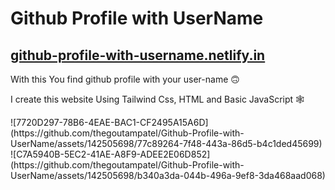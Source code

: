 <h1>Github Profile with UserName</h1>
<h2>
  <a href="https://github-profile-with-username.netlify.app/"> github-profile-with-username.netlify.in</a>
</h2>

<p>With this You find github profile with your user-name 🙃</p>
<p>I create this website Using Tailwind Css, HTML and Basic JavaScript 🕸️</p>
![7720D297-78B6-4EAE-BAC1-CF2495A15A6D](https://github.com/thegoutampatel/Github-Profile-with-UserName/assets/142505698/77c89264-7f48-443a-86d5-b4c1ded45699)
![C7A5940B-5EC2-41AE-A8F9-ADEE2E06D852](https://github.com/thegoutampatel/Github-Profile-with-UserName/assets/142505698/b340a3da-044b-496a-9ef8-3da468aad068)

